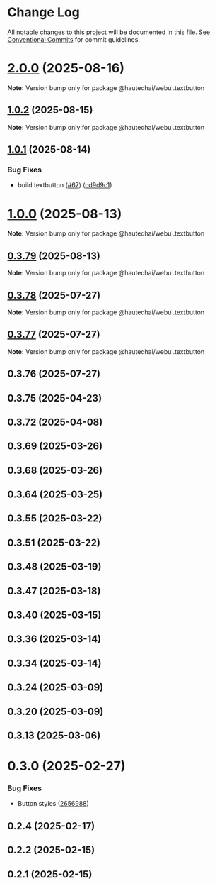 # Change Log

All notable changes to this project will be documented in this file.
See [Conventional Commits](https://conventionalcommits.org) for commit guidelines.

# [2.0.0](https://github.com/HautechAI/webui/compare/@hautechai/webui.textbutton@1.0.2...@hautechai/webui.textbutton@2.0.0) (2025-08-16)

**Note:** Version bump only for package @hautechai/webui.textbutton





## [1.0.2](https://github.com/HautechAI/webui/compare/@hautechai/webui.textbutton@1.0.1...@hautechai/webui.textbutton@1.0.2) (2025-08-15)

**Note:** Version bump only for package @hautechai/webui.textbutton

## [1.0.1](https://github.com/HautechAI/webui/compare/@hautechai/webui.textbutton@1.0.0...@hautechai/webui.textbutton@1.0.1) (2025-08-14)

### Bug Fixes

- build textbutton ([#67](https://github.com/HautechAI/webui/issues/67)) ([cd9d9c1](https://github.com/HautechAI/webui/commit/cd9d9c1cc01c2550a3f739c91aba7dce3edef42d))

# [1.0.0](https://github.com/HautechAI/webui/compare/@hautechai/webui.textbutton@0.3.79...@hautechai/webui.textbutton@1.0.0) (2025-08-13)

**Note:** Version bump only for package @hautechai/webui.textbutton

## [0.3.79](https://github.com/HautechAI/webui/compare/@hautechai/webui.textbutton@0.3.78...@hautechai/webui.textbutton@0.3.79) (2025-08-13)

**Note:** Version bump only for package @hautechai/webui.textbutton

## [0.3.78](https://github.com/HautechAI/webui/compare/@hautechai/webui.textbutton@0.3.77...@hautechai/webui.textbutton@0.3.78) (2025-07-27)

**Note:** Version bump only for package @hautechai/webui.textbutton

## [0.3.77](https://github.com/HautechAI/webui/compare/@hautechai/webui.textbutton@0.3.76...@hautechai/webui.textbutton@0.3.77) (2025-07-27)

**Note:** Version bump only for package @hautechai/webui.textbutton

## 0.3.76 (2025-07-27)

## 0.3.75 (2025-04-23)

## 0.3.72 (2025-04-08)

## 0.3.69 (2025-03-26)

## 0.3.68 (2025-03-26)

## 0.3.64 (2025-03-25)

## 0.3.55 (2025-03-22)

## 0.3.51 (2025-03-22)

## 0.3.48 (2025-03-19)

## 0.3.47 (2025-03-18)

## 0.3.40 (2025-03-15)

## 0.3.36 (2025-03-14)

## 0.3.34 (2025-03-14)

## 0.3.24 (2025-03-09)

## 0.3.20 (2025-03-09)

## 0.3.13 (2025-03-06)

# 0.3.0 (2025-02-27)

### Bug Fixes

- Button styles ([2656988](https://github.com/HautechAI/webui/commit/2656988763cfa46585598d7a8840805249487753))

## 0.2.4 (2025-02-17)

## 0.2.2 (2025-02-15)

## 0.2.1 (2025-02-15)
